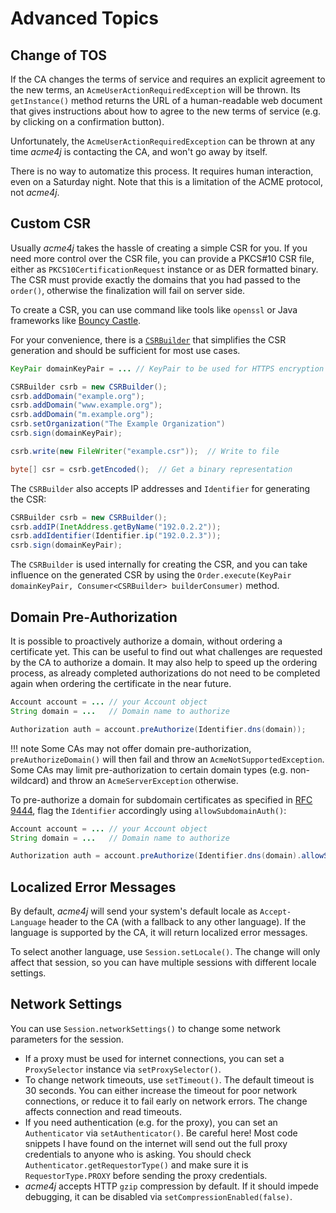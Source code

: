 # Advanced Topics

## Change of TOS

If the CA changes the terms of service and requires an explicit agreement to the new terms, an `AcmeUserActionRequiredException` will be thrown. Its `getInstance()` method returns the URL of a human-readable web document that gives instructions about how to agree to the new terms of service (e.g. by clicking on a confirmation button).

Unfortunately, the `AcmeUserActionRequiredException` can be thrown at any time _acme4j_ is contacting the CA, and won't go away by itself.

There is no way to automatize this process. It requires human interaction, even on a Saturday night. Note that this is a limitation of the ACME protocol, not _acme4j_.

## Custom CSR

Usually _acme4j_ takes the hassle of creating a simple CSR for you. If you need more control over the CSR file, you can provide a PKCS#10 CSR file, either as `PKCS10CertificationRequest` instance or as DER formatted binary. The CSR must provide exactly the domains that you had passed to the `order()`, otherwise the finalization will fail on server side.

To create a CSR, you can use command like tools like `openssl` or Java frameworks like [Bouncy Castle](http://www.bouncycastle.org/java.html).

For your convenience, there is a [`CSRBuilder`](../acme4j-client/apidocs/org.shredzone.acme4j/org/shredzone/acme4j/util/CSRBuilder.html) that simplifies the CSR generation and should be sufficient for most use cases.

```java
KeyPair domainKeyPair = ... // KeyPair to be used for HTTPS encryption

CSRBuilder csrb = new CSRBuilder();
csrb.addDomain("example.org");
csrb.addDomain("www.example.org");
csrb.addDomain("m.example.org");
csrb.setOrganization("The Example Organization")
csrb.sign(domainKeyPair);

csrb.write(new FileWriter("example.csr"));  // Write to file

byte[] csr = csrb.getEncoded();  // Get a binary representation
```

The `CSRBuilder` also accepts IP addresses and `Identifier` for generating the CSR:

```java
CSRBuilder csrb = new CSRBuilder();
csrb.addIP(InetAddress.getByName("192.0.2.2"));
csrb.addIdentifier(Identifier.ip("192.0.2.3"));
csrb.sign(domainKeyPair);
```

The `CSRBuilder` is used internally for creating the CSR, and you can take influence on the generated CSR by using the `Order.execute(KeyPair domainKeyPair, Consumer<CSRBuilder> builderConsumer)` method.

## Domain Pre-Authorization

It is possible to proactively authorize a domain, without ordering a certificate yet. This can be useful to find out what challenges are requested by the CA to authorize a domain. It may also help to speed up the ordering process, as already completed authorizations do not need to be completed again when ordering the certificate in the near future.

```java
Account account = ... // your Account object
String domain = ...   // Domain name to authorize

Authorization auth = account.preAuthorize(Identifier.dns(domain));
```

!!! note
    Some CAs may not offer domain pre-authorization, `preAuthorizeDomain()` will then fail and throw an `AcmeNotSupportedException`. Some CAs may limit pre-authorization to certain domain types (e.g. non-wildcard) and throw an `AcmeServerException` otherwise.

To pre-authorize a domain for subdomain certificates as specified in [RFC 9444](https://tools.ietf.org/html/rfc9444), flag the `Identifier` accordingly using `allowSubdomainAuth()`:

```java
Account account = ... // your Account object
String domain = ...   // Domain name to authorize

Authorization auth = account.preAuthorize(Identifier.dns(domain).allowSubdomainAuth());
```

## Localized Error Messages

By default, _acme4j_ will send your system's default locale as `Accept-Language` header to the CA (with a fallback to any other language). If the language is supported by the CA, it will return localized error messages.

To select another language, use `Session.setLocale()`. The change will only affect that session, so you can have multiple sessions with different locale settings.

## Network Settings

You can use `Session.networkSettings()` to change some network parameters for the session.

* If a proxy must be used for internet connections, you can set a `ProxySelector` instance via `setProxySelector()`.
* To change network timeouts, use `setTimeout()`. The default timeout is 30 seconds. You can either increase the timeout for poor network connections, or reduce it to fail early on network errors. The change affects connection and read timeouts.
* If you need authentication (e.g. for the proxy), you can set an `Authenticator` via `setAuthenticator()`. Be careful here! Most code snippets I have found on the internet will send out the full proxy credentials to anyone who is asking. You should check `Authenticator.getRequestorType()` and make sure it is `RequestorType.PROXY` before sending the proxy credentials.
* _acme4j_ accepts HTTP `gzip` compression by default. If it should impede debugging, it can be disabled via `setCompressionEnabled(false)`.
